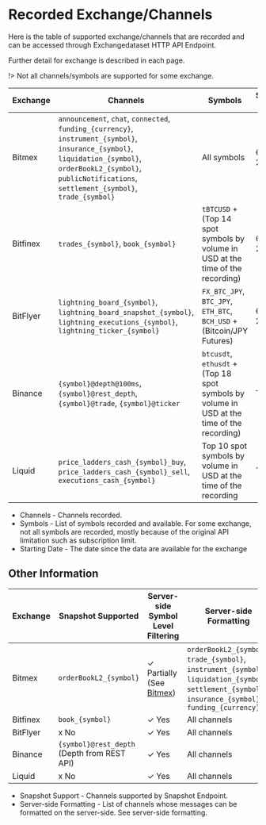 # Recorded Exchange/Channels

Here is the table of supported exchange/channels that are recorded and can be accessed through Exchangedataset HTTP API Endpoint.

Further detail for exchange is described in each page.

!> Not all channels/symbols are supported for some exchange.

| Exchange | Channels                                                                                                                                                                                                               | Symbols                                                                                    | Starting Date |
| -------- | ---------------------------------------------------------------------------------------------------------------------------------------------------------------------------------------------------------------------- | ------------------------------------------------------------------------------------------ | ------------- |
| Bitmex   | `announcement`, `chat`, `connected`, `funding_{currency}`, `instrument_{symbol}`, `insurance_{symbol}`, `liquidation_{symbol}`, `orderBookL2_{symbol}`, `publicNotifications`, `settlement_{symbol}`, `trade_{symbol}` | All symbols                                                                                | 6 Jan 2019    |
| Bitfinex | `trades_{symbol}`, `book_{symbol}`                                                                                                                                                                                     | `tBTCUSD` + (Top 14 spot symbols by volume in USD at the time of the recording)            | 6 Jan 2019    |
| BitFlyer | `lightning_board_{symbol}`, `lightning_board_snapshot_{symbol}`, `lightning_executions_{symbol}`, `lightning_ticker_{symbol}`                                                                                          | `FX_BTC_JPY`, `BTC_JPY`, `ETH_BTC`, `BCH_USD` + (Bitcoin/JPY Futures)                      | 6 Jan 2019    |
| Binance  | `{symbol}@depth@100ms`, `{symbol}@rest_depth`, `{symbol}@trade`, `{symbol}@ticker`                                                                                                                                     | `btcusdt`, `ethusdt` + (Top 18 spot symbols by volume in USD at the time of the recording) | TBD           |
| Liquid   | `price_ladders_cash_{symbol}_buy`, `price_ladders_cash_{symbol}_sell`, `executions_cash_{symbol}`                                                                                                                      | Top 10 spot symbols by volume in USD at the time of the recording                          | TBD           |

* Channels - Channels recorded.
* Symbols - List of symbols recorded and available.
  For some exchange, not all symbols are recorded, mostly because of the original API limitation such as subscription limit.
* Starting Date - The date since the data are available for the exchange

## Other Information

| Exchange | Snapshot Supported                          | Server-side Symbol Level Filtering         | Server-side Formatting                                                                                                                                     |
| -------- | ------------------------------------------- | ------------------------------------------ | ---------------------------------------------------------------------------------------------------------------------------------------------------------- |
| Bitmex   | `orderBookL2_{symbol}`                      | ✓ Partially (See [Bitmex](data/bitmex.md)) | `orderBookL2_{symbol}`, `trade_{symbol}`, `instrument_{symbol}`, `liquidation_{symbol}`, `settlement_{symbol}`, `insurance_{symbol}`, `funding_{currency}` |
| Bitfinex | `book_{symbol}`                             | ✓ Yes                                      | All channels                                                                                                                                               |
| BitFlyer | x No                                        | ✓ Yes                                      | All channels                                                                                                                                               |
| Binance  | `{symbol}@rest_depth` (Depth from REST API) | ✓ Yes                                      | All channels                                                                                                                                               |
| Liquid   | x No                                        | ✓ Yes                                      | All channels                                                                                                                                               |

* Snapshot Support - Channels supported by Snapshot Endpoint.
* Server-side Formatting - List of channels whose messages can be formatted on the server-side. See server-side formatting.
